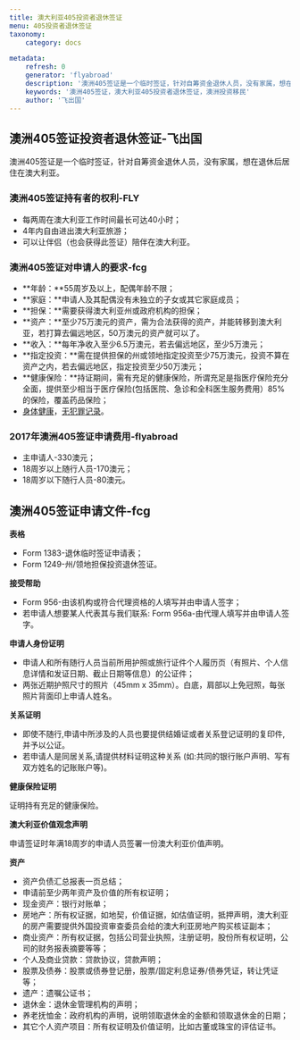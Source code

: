 ```yaml
---
title: 澳大利亚405投资者退休签证
menu: 405投资者退休签证
taxonomy:
    category: docs

metadata:
    refresh: 0
    generator: 'flyabroad'
    description: '澳洲405签证是一个临时签证，针对自筹资金退休人员，没有家属，想在退休后居住在澳大利亚。'
    keywords: '澳洲405签证，澳大利亚405投资者退休签证，澳洲投资移民'
    author: '飞出国'
---
```


## 澳洲405签证投资者退休签证-飞出国

澳洲405签证是一个临时签证，针对自筹资金退休人员，没有家属，想在退休后居住在澳大利亚。

### 澳洲405签证持有者的权利-FLY

* 每两周在澳大利亚工作时间最长可达40小时；
* 4年内自由进出澳大利亚旅游；
* 可以让伴侣（也会获得此签证）陪伴在澳大利亚。

### 澳洲405签证对申请人的要求-fcg

* **年龄：**55周岁及以上，配偶年龄不限；
* **家庭：**申请人及其配偶没有未独立的子女或其它家庭成员；
* **担保：**需要获得澳大利亚州或政府机构的担保；
* **资产：**至少75万澳元的资产，需为合法获得的资产，并能转移到澳大利亚，若打算去偏远地区，50万澳元的资产就可以了。
* **收入：**每年净收入至少6.5万澳元，若去偏远地区，至少5万澳元；
* **指定投资：**需在提供担保的州或领地指定投资至少75万澳元，投资不算在资产之内，若去偏远地区，指定投资至少50万澳元；
* **健康保险：**持证期间，需有充足的健康保险，所谓充足是指医疗保险充分全面，提供至少相当于医疗保险(包括医院、急诊和全科医生服务费用）85%的保险，覆盖药品保险；
* [身体健康]，[无犯罪记录]。

### 2017年澳洲405签证申请费用-flyabroad

* 主申请人-330澳元；
* 18周岁以上随行人员-170澳元；
* 18周岁以下随行人员-80澳元。

## 澳洲405签证申请文件-fcg

**表格**

* Form 1383-退休临时签证申请表；
* Form 1249-州/领地担保投资退休签证。

**接受帮助**

* Form 956-由该机构或符合代理资格的人填写并由申请人签字；
* 若申请人想要某人代表其与我们联系: Form 956a-由代理人填写并由申请人签字。

**申请人身份证明**

* 申请人和所有随行人员当前所用护照或旅行证件个人履历页（有照片、个人信息详情和发证日期、截止日期等信息）的公证件；
* 两张近期护照尺寸的照片（45mm x 35mm）。白底，肩部以上免冠照，每张照片背面印上申请人姓名。

**关系证明**

* 即使不随行,申请中所涉及的人员也要提供结婚证或者关系登记证明的复印件,并予以公证。
* 若申请人是同居关系,请提供材料证明这种关系 (如:共同的银行账户声明、写有双方姓名的记账账户等)。

**健康保险证明**

证明持有充足的健康保险。

**澳大利亚价值观念声明**

申请签证时年满18周岁的申请人员签署一份澳大利亚价值声明。

**资产**

* 资产负债汇总报表一页总结；
* 申请前至少两年资产及价值的所有权证明；
* 现金资产：银行对账单；
* 房地产：所有权证据，如地契，价值证据，如估值证明，抵押声明，澳大利亚的房产需要提供外国投资审查委员会给的澳大利亚房地产购买核证副本；
* 商业资产：所有权证据，包括公司营业执照，注册证明，股份所有权证明，公司的财务报表摘要等等；
* 个人及商业贷款：贷款协议，贷款声明；
* 股票及债券：股票或债券登记册，股票/固定利息证券/债券凭证，转让凭证等；
* 遗产：遗嘱公证书；
* 退休金：退休金管理机构的声明；
* 养老抚恤金：政府机构的声明，说明领取退休金的金额和领取退休金的日期；
* 其它个人资产项目：所有权证明及价值证明，比如古董或珠宝的评估证书。

[身体健康]:/home/medical
[无犯罪记录]:/home/police











